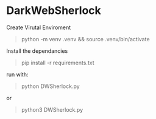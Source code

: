 # DarkWebSherlock

Create Virutal Enviroment
> python -m venv .venv && source .venv/bin/activate

Install the dependancies
> pip install -r requirements.txt

run with:
> python DWSherlock.py

or
> python3 DWSherlock.py